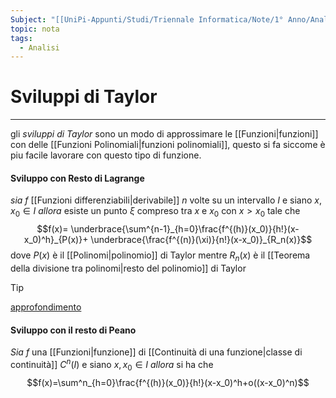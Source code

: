 ```yaml
---
Subject: "[[UniPi-Appunti/Studi/Triennale Informatica/Note/1° Anno/Analisi/Analisi]]"
topic: nota
tags:
  - Analisi
---
```

# Sviluppi di Taylor
---
gli _sviluppi di Taylor_ sono un modo di approssimare le [[Funzioni|funzioni]] con delle [[Funzioni Polinomiali|funzioni polinomiali]], questo si fa siccome è piu facile lavorare con questo tipo di funzione.   
#### Sviluppo con Resto di Lagrange
_sia_ $f$ [[Funzioni differenziabili|derivabile]] $n$ volte su un intervallo $I$ e siano $x,x_0 \in I$ 
_allora_ esiste un punto $\xi$ compreso tra $x$ e $x_0$ con $x>x_0$ tale che  $$f(x)= \underbrace{\sum^{n-1}_{h=0}\frac{f^{(h)}(x_0)}{h!}(x-x_0)^h}_{P(x)}+ \underbrace{\frac{f^{(n)}(\xi)}{n!}(x-x_0)}_{R_n(x)}$$
dove $P(x)$ è il [[Polinomi|polinomio]] di Taylor mentre $R_n(x)$ è il [[Teorema della divisione tra polinomi|resto del polinomio]] di Taylor

>[!tip]
>[approfondimento](https://youtu.be/3d6DsjIBzJ4?si=D6cMTtFsmczpxypL) 




#### Sviluppo con il resto di Peano
_Sia_ $f$ una [[Funzioni|funzione]] di [[Continuità di una funzione|classe di continuità]] $C^n(I)$  e siano $x,x_0 \in I$ 
_allora_ si ha che$$f(x)=\sum^n_{h=0}\frac{f^{(h)}(x_0)}{h!}(x-x_0)^h+o((x-x_0)^n)$$
